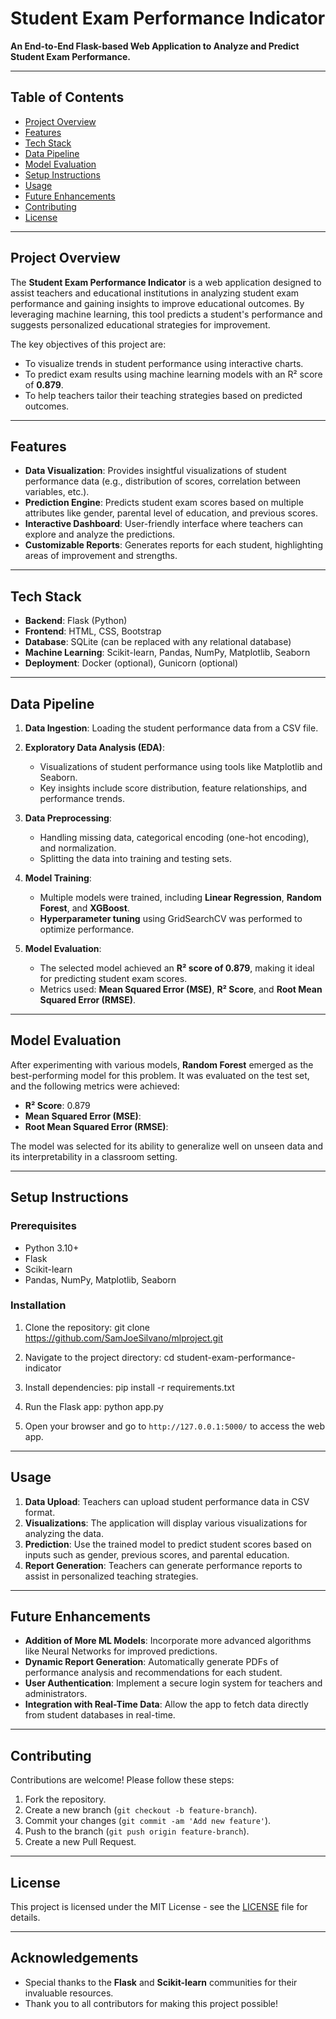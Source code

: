 # Student Exam Performance Indicator

**An End-to-End Flask-based Web Application to Analyze and Predict Student Exam Performance.**

---

## Table of Contents
- [Project Overview](#project-overview)
- [Features](#features)
- [Tech Stack](#tech-stack)
- [Data Pipeline](#data-pipeline)
- [Model Evaluation](#model-evaluation)
- [Setup Instructions](#setup-instructions)
- [Usage](#usage)
- [Future Enhancements](#future-enhancements)
- [Contributing](#contributing)
- [License](#license)

---

## Project Overview

The **Student Exam Performance Indicator** is a web application designed to assist teachers and educational institutions in analyzing student exam performance and gaining insights to improve educational outcomes. By leveraging machine learning, this tool predicts a student's performance and suggests personalized educational strategies for improvement.

The key objectives of this project are:
- To visualize trends in student performance using interactive charts.
- To predict exam results using machine learning models with an R² score of **0.879**.
- To help teachers tailor their teaching strategies based on predicted outcomes.

---

## Features
- **Data Visualization**: Provides insightful visualizations of student performance data (e.g., distribution of scores, correlation between variables, etc.).
- **Prediction Engine**: Predicts student exam scores based on multiple attributes like gender, parental level of education, and previous scores.
- **Interactive Dashboard**: User-friendly interface where teachers can explore and analyze the predictions.
- **Customizable Reports**: Generates reports for each student, highlighting areas of improvement and strengths.
  
---

## Tech Stack

- **Backend**: Flask (Python)
- **Frontend**: HTML, CSS, Bootstrap
- **Database**: SQLite (can be replaced with any relational database)
- **Machine Learning**: Scikit-learn, Pandas, NumPy, Matplotlib, Seaborn
- **Deployment**: Docker (optional), Gunicorn (optional)

---

## Data Pipeline

1. **Data Ingestion**: Loading the student performance data from a CSV file.
  
2. **Exploratory Data Analysis (EDA)**:
   - Visualizations of student performance using tools like Matplotlib and Seaborn.
   - Key insights include score distribution, feature relationships, and performance trends.

3. **Data Preprocessing**:
   - Handling missing data, categorical encoding (one-hot encoding), and normalization.
   - Splitting the data into training and testing sets.

4. **Model Training**:
   - Multiple models were trained, including **Linear Regression**, **Random Forest**, and **XGBoost**.
   - **Hyperparameter tuning** using GridSearchCV was performed to optimize performance.

5. **Model Evaluation**:
   - The selected model achieved an **R² score of 0.879**, making it ideal for predicting student exam scores.
   - Metrics used: **Mean Squared Error (MSE)**, **R² Score**, and **Root Mean Squared Error (RMSE)**.

---

## Model Evaluation

After experimenting with various models, **Random Forest** emerged as the best-performing model for this problem. It was evaluated on the test set, and the following metrics were achieved:

- **R² Score**: 0.879
- **Mean Squared Error (MSE)**: <calculated MSE>
- **Root Mean Squared Error (RMSE)**: <calculated RMSE>

The model was selected for its ability to generalize well on unseen data and its interpretability in a classroom setting.

---

## Setup Instructions

### Prerequisites
- Python 3.10+
- Flask
- Scikit-learn
- Pandas, NumPy, Matplotlib, Seaborn

### Installation

1. Clone the repository:
   git clone https://github.com/SamJoeSilvano/mlproject.git

2. Navigate to the project directory:
   cd student-exam-performance-indicator

3. Install dependencies:
   pip install -r requirements.txt

4. Run the Flask app:
   python app.py

5. Open your browser and go to `http://127.0.0.1:5000/` to access the web app.

---

## Usage

1. **Data Upload**: Teachers can upload student performance data in CSV format.
2. **Visualizations**: The application will display various visualizations for analyzing the data.
3. **Prediction**: Use the trained model to predict student scores based on inputs such as gender, previous scores, and parental education.
4. **Report Generation**: Teachers can generate performance reports to assist in personalized teaching strategies.

---

## Future Enhancements

- **Addition of More ML Models**: Incorporate more advanced algorithms like Neural Networks for improved predictions.
- **Dynamic Report Generation**: Automatically generate PDFs of performance analysis and recommendations for each student.
- **User Authentication**: Implement a secure login system for teachers and administrators.
- **Integration with Real-Time Data**: Allow the app to fetch data directly from student databases in real-time.
  
---

## Contributing

Contributions are welcome! Please follow these steps:

1. Fork the repository.
2. Create a new branch (`git checkout -b feature-branch`).
3. Commit your changes (`git commit -am 'Add new feature'`).
4. Push to the branch (`git push origin feature-branch`).
5. Create a new Pull Request.

---

## License

This project is licensed under the MIT License - see the [LICENSE](LICENSE) file for details.

---

## Acknowledgements

- Special thanks to the **Flask** and **Scikit-learn** communities for their invaluable resources.
- Thank you to all contributors for making this project possible!
```

